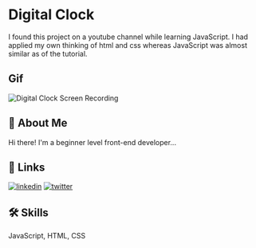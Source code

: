 
# Digital Clock

I found this project on a youtube channel while learning JavaScript. I had applied my own thinking of html and css whereas JavaScript was almost similar as of the tutorial.
## Gif

![Digital Clock Screen Recording](https://user-images.githubusercontent.com/85924018/221426239-0fa2e09c-10c4-4ef3-a515-bcbd676f822b.gif)


## 🚀 About Me
Hi there! I'm a beginner level front-end developer...


## 🔗 Links
[![linkedin](https://img.shields.io/badge/linkedin-0A66C2?style=for-the-badge&logo=linkedin&logoColor=white)](https://www.linkedin.com/in/muhammad-abrar-khan-bb03451a7/)
[![twitter](https://img.shields.io/badge/twitter-1DA1F2?style=for-the-badge&logo=twitter&logoColor=white)](https://twitter.com/MAbrarKhan110)


## 🛠 Skills
JavaScript, HTML, CSS

